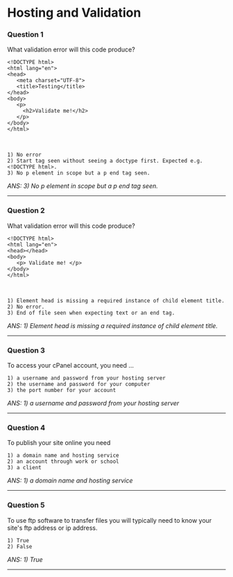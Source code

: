 # Hosting and Validation

### Question 1
What validation error will this code produce?

    <!DOCTYPE html>
    <html lang="en">
    <head>	
       <meta charset="UTF-8">
       <title>Testing</title>
    </head>
    <body>
       <p>		
         <h2>Validate me!</h2>	
       </p>
    </body>
    </html>
    
<br>  

    1) No error
    2) Start tag seen without seeing a doctype first. Expected e.g. <!DOCTYPE html>.
    3) No p element in scope but a p end tag seen.
    
_ANS: 3) No p element in scope but a p end tag seen._<hr>

### Question 2
What validation error will this code produce?

    <!DOCTYPE html>
    <html lang="en">
    <head></head>
    <body>	
       <p> Validate me! </p>
    </body>
    </html>
    
<br>


    1) Element head is missing a required instance of child element title.
    2) No error.
    3) End of file seen when expecting text or an end tag.

_ANS: 1) Element head is missing a required instance of child element title._<hr>

### Question 3
To access your cPanel account, you need ...

    1) a username and password from your hosting server
    2) the username and password for your computer
    3) the port number for your account
    
_ANS: 1) a username and password from your hosting server_<hr>

### Question 4
To publish your site online you need

    1) a domain name and hosting service
    2) an account through work or school
    3) a client
    
_ANS: 1) a domain name and hosting service_<hr>

### Question 5
To use ftp software to transfer files you will typically need to know your site's ftp address or ip address.

    1) True
    2) False
    
_ANS: 1) True_<hr>

